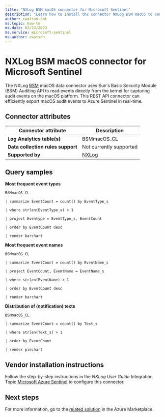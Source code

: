 ```yaml
---
title: "NXLog BSM macOS connector for Microsoft Sentinel"
description: "Learn how to install the connector NXLog BSM macOS to connect your data source to Microsoft Sentinel."
author: cwatson-cat
ms.topic: how-to
ms.date: 02/23/2023
ms.service: microsoft-sentinel
ms.author: cwatson
---
```


# NXLog BSM macOS connector for Microsoft Sentinel

The NXLog [BSM](https://nxlog.co/documentation/nxlog-user-guide/im_bsm.html) macOS data connector uses Sun's Basic Security Module (BSM) Auditing API to read events directly from the kernel for capturing audit events on the macOS platform. This REST API connector can efficiently export macOS audit events to Azure Sentinel in real-time.

## Connector attributes

| Connector attribute | Description |
| --- | --- |
| **Log Analytics table(s)** | BSMmacOS_CL<br/> |
| **Data collection rules support** | Not currently supported |
| **Supported by** | [NXLog](https://nxlog.co/community-forum/t/819-support-tickets) |

## Query samples

**Most frequent event types**
   ```kusto
BSMmacOS_CL

   | summarize EventCount = count() by EventType_s

   | where strlen(EventType_s) > 1

   | project Eventype = EventType_s, EventCount

   | order by EventCount desc

   | render barchart
   ```

**Most frequent event names**
   ```kusto
BSMmacOS_CL

   | summarize EventCount = count() by EventName_s

   | project EventCount, EventName = EventName_s

   | where strlen(EventName) > 1

   | order by EventCount desc

   | render barchart
   ```

**Distribution of (notification) texts**
   ```kusto
BSMmacOS_CL

   | summarize EventCount = count() by Text_s

   | where strlen(Text_s) > 1

   | order by EventCount

   | render piechart
   ```



## Vendor installation instructions


Follow the step-by-step instructions in the *NXLog User Guide* Integration Topic [Microsoft Azure Sentinel](https://nxlog.co/documentation/nxlog-user-guide/sentinel.html) to configure this connector.





## Next steps

For more information, go to the [related solution](https://azuremarketplace.microsoft.com/en-us/marketplace/apps/nxlogltd1589381969261.nxlog_bsm_macos_mss?tab=Overview) in the Azure Marketplace.
